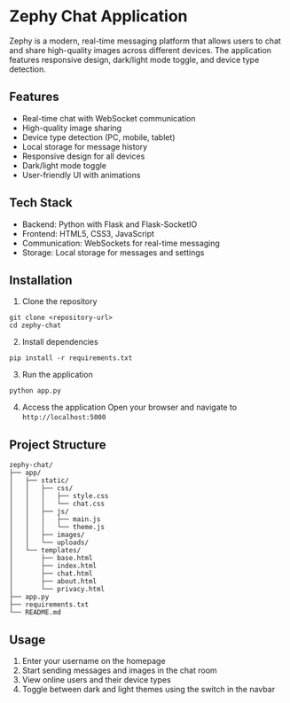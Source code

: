 # Zephy Chat Application

Zephy is a modern, real-time messaging platform that allows users to chat and share high-quality images across different devices. The application features responsive design, dark/light mode toggle, and device type detection.

## Features

- Real-time chat with WebSocket communication
- High-quality image sharing
- Device type detection (PC, mobile, tablet)
- Local storage for message history
- Responsive design for all devices
- Dark/light mode toggle
- User-friendly UI with animations

## Tech Stack

- Backend: Python with Flask and Flask-SocketIO
- Frontend: HTML5, CSS3, JavaScript
- Communication: WebSockets for real-time messaging
- Storage: Local storage for messages and settings

## Installation

1. Clone the repository
```
git clone <repository-url>
cd zephy-chat
```

2. Install dependencies
```
pip install -r requirements.txt
```

3. Run the application
```
python app.py
```

4. Access the application
Open your browser and navigate to `http://localhost:5000`

## Project Structure

```
zephy-chat/
├── app/
│   ├── static/
│   │   ├── css/
│   │   │   ├── style.css
│   │   │   └── chat.css
│   │   ├── js/
│   │   │   ├── main.js
│   │   │   └── theme.js
│   │   ├── images/
│   │   └── uploads/
│   └── templates/
│       ├── base.html
│       ├── index.html
│       ├── chat.html
│       ├── about.html
│       └── privacy.html
├── app.py
├── requirements.txt
└── README.md
```

## Usage

1. Enter your username on the homepage
2. Start sending messages and images in the chat room
3. View online users and their device types
4. Toggle between dark and light themes using the switch in the navbar 